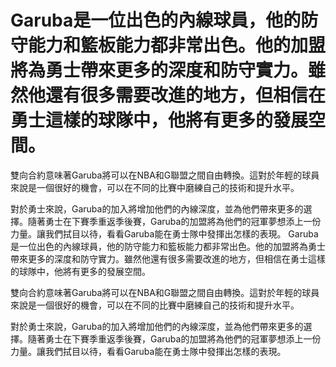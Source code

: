 # Garuba是一位出色的內線球員，他的防守能力和籃板能力都非常出色。他的加盟將為勇士帶來更多的深度和防守實力。雖然他還有很多需要改進的地方，但相信在勇士這樣的球隊中，他將有更多的發展空間。

雙向合約意味著Garuba將可以在NBA和G聯盟之間自由轉換。這對於年輕的球員來說是一個很好的機會，可以在不同的比賽中磨練自己的技術和提升水平。

對於勇士來說，Garuba的加入將增加他們的內線深度，並為他們帶來更多的選擇。隨著勇士在下賽季重返季後賽，Garuba的加盟將為他們的冠軍夢想添上一份力量。讓我們拭目以待，看看Garuba能在勇士隊中發揮出怎樣的表現。 
 Garuba是一位出色的內線球員，他的防守能力和籃板能力都非常出色。他的加盟將為勇士帶來更多的深度和防守實力。雖然他還有很多需要改進的地方，但相信在勇士這樣的球隊中，他將有更多的發展空間。

雙向合約意味著Garuba將可以在NBA和G聯盟之間自由轉換。這對於年輕的球員來說是一個很好的機會，可以在不同的比賽中磨練自己的技術和提升水平。

對於勇士來說，Garuba的加入將增加他們的內線深度，並為他們帶來更多的選擇。隨著勇士在下賽季重返季後賽，Garuba的加盟將為他們的冠軍夢想添上一份力量。讓我們拭目以待，看看Garuba能在勇士隊中發揮出怎樣的表現。